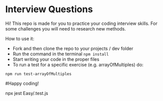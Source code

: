 # Interview Questions

Hi! This repo is made for you to practice your coding interview skills. For some challenges you will need to research new methods.

How to use it:

- Fork and then clone the repo to your projects / dev folder
- Run the command in the terminal `npm install`
- Start writing your code in the proper files
- To run a test for a specific exercise (e.g. arrayOfMultiples) do:

```
npm run test-arrayOfMultiples
```

#Happy coding!

npx jest Easy/<scriptname>.test.js
